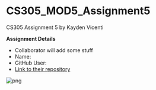 # CS305_MOD5_Assignment5
CS305 Assignment 5 by Kayden Vicenti

**Assignment Details**
* Collaborator will add some stuff
* Name:
* GitHub User:
* [Link to their repository]()

![png](https://user-images.githubusercontent.com/102492466/166009998-ecf0c4dc-cf07-4922-b0fa-761b52611541.png)

